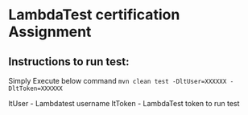 # LambdaTest certification Assignment

## Instructions to run test: 
Simply Execute below command
`mvn clean test -DltUser=XXXXXX -DltToken=XXXXXX`

ltUser - Lambdatest username
ltToken - LambdaTest token to run test
